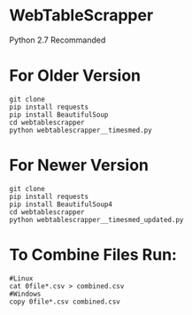 # WebTableScrapper
Python 2.7 Recommanded

# For Older Version
    git clone
    pip install requests
    pip install BeautifulSoup
    cd webtablescrapper
    python webtablescrapper__timesmed.py

# For Newer Version
    git clone
    pip install requests
    pip install BeautifulSoup4
    cd webtablescrapper
    python webtablescrapper__timesmed_updated.py

# To Combine Files Run:
    #Linux
    cat 0file*.csv > combined.csv
    #Windows
    copy 0file*.csv combined.csv